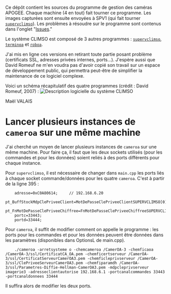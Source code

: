 
Ce dépôt contient les sources du programme de gestion des caméras APOGEE. Chaque machine (4 en tout) fait tourner ce programme. Les images capturées sont ensuite envoyées à SPV1 (qui fait tourner [`supervclimso`](https://github.com/mael65/supervclimso)). Les problèmes à résoudre sur le programme sont contenus dans l'onglet "[Issues](https://github.com/mael65/cameroa/issues)."

Le système CLIMSO est composé de 3 autres programmes : [`supervclimso`](https://github.com/mael65/supervclimso), [`terminoa`](https://github.com/mael65/terminoa) et [`roboa`](https://github.com/mael65/roboa).

J'ai mis en ligne ces versions en retirant toute partie posant problème (certificats SSL, adresses privées internes, ports...). J'espère aussi que David Romeuf ne m'en voudra pas d'avoir copié son travail sur un espace de développement public, qui permettra peut-être de simplifier la maintenance de ce logiciel complexe.

Voici un schéma récapitulatif des quatre programmes (crédit : David Romeuf, 2007) :
![Description logicielle du système CLIMSO](http://www.climso.fr/images/projet/CLIMSO-DescriptionSchematique-ProcessusCommunications-800l.jpg)

Maël VALAIS


# Lancer plusieurs instances de `cameroa` sur une même machine
J'ai cherché un moyen de lancer plusieurs instances de `cameroa` sur une même machine. Pour faire ça, il faut que les deux sockets utilisés (pour les commandes et pour les données) soient reliés à des ports différents pour chaque instance.

Pour `supervclimso`, il est nécessaire de changer dans `main.cpp` les ports liés à chaque socket commande/données pour les quatre `cameroa`. C'est à partir de la ligne 395 : 

		adresse=0xC0A80614;		// 192.168.6.20
		pt_BuffStockMdpClePriveeClient=MotDePasseClePriveeClientSUPERVCLIMSO[0];
		pt_FnMotDePasseClePriveeChiffree=FnMotDePasseClePriveeChiffreeSUPERVCLIMSO_0;
		portc=33443;
		portd=33444;

Pour `cameroa`, il suffit de modifier comment on appelle le programme : les ports pour les commandes et pour les données peuvent être données dans les paramètres (disponibles dans OptionsL de main.cpp).

		./cameroa -arretsysteme o -chemcameroa /CamerOA-3 -chemficaoa /CamerOA-3/ssl/CertificatCA_OA.pem -chemficertserveur /CamerOA-3/ssl/CertificatServeurCamerOA3.pem -chemficleprivserveur /CamerOA-3/ssl/ClePriveeServeurCamerOA3.pem -chemfiparamdh /CamerOA-3/ssl/Parametres-Diffie-Hellman-CamerOA3.pem -mdpcleprivserveur imagerie3 -adresseclientautorise 192.168.6.1 -portcanalcommandes 33443 -portcanaldonnees 33444
	
Il suffira alors de modifier les deux ports.
